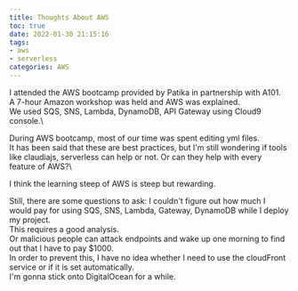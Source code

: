 ```yaml
---
title: Thoughts About AWS
toc: true
date: 2022-01-30 21:15:16
tags: 
- aws 
- serverless
categories: AWS
---
```


I attended the AWS bootcamp provided by Patika in partnership with A101.\
A 7-hour Amazon workshop was held and AWS was explained.\
We used SQS, SNS, Lambda, DynamoDB, API Gateway using Cloud9 console.\


During AWS bootcamp, most of our time was spent editing yml files.\
It has been said that these are best practices, but I'm still wondering if tools like claudiajs, serverless can help or not. Or can they help with every feature of AWS?\

I think the learning steep of AWS is steep but rewarding.


Still, there are some questions to ask:
I couldn't figure out how much I would pay for using SQS, SNS, Lambda, Gateway, DynamoDB while I deploy my project.\
This requires a good analysis.\
Or malicious people can attack endpoints and wake up one morning to find out that I have to pay $1000.\
In order to prevent this, I have no idea whether I need to use the cloudFront service or if it is set automatically.\
I'm gonna stick onto DigitalOcean for a while.
